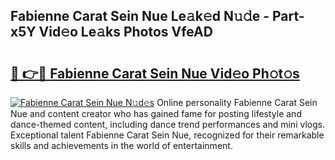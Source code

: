 ## Fabienne Carat Sein Nue Le𝚊k𝚎d N𝚞𝚍e - Part-x5Y Vid𝚎o Le𝚊ks Photos VfeAD

# <h2><a href="http://fb22qst.evod.top/?m=Fabienne+Carat+Sein+Nue">🔗 👉🔴 Fabienne Carat Sein Nue Vid𝚎o Ph𝚘t𝚘s</a></h2>

[![Fabienne Carat Sein Nue N𝚞d𝚎s](https://i.imgur.com/8V9OHl7.gif)](http://fb22qst.evod.top/?m=Fabienne+Carat+Sein+Nue)
Online personality Fabienne Carat Sein Nue and content creator who has gained fame for posting lifestyle and dance-themed content, including dance trend performances and mini vlogs. Exceptional talent Fabienne Carat Sein Nue, recognized for their remarkable skills and achievements in the world of entertainment. 
